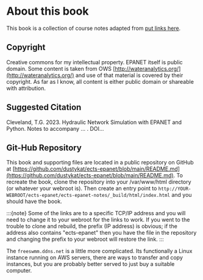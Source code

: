 # About this book

This book is a collection of course notes adapted from [put links here]().

## Copyright

Creative commons for my intellectual property.  EPANET itself is public domain.  Some content is taken from OWS [http://wateranalytics.org/](http://wateranalytics.org/) and use of that material is covered by their copyright.  As far as I know, all content is either public domain or shareable with attribution.  

## Suggested Citation

Cleveland, T.G. 2023. Hydraulic Network Simulation with EPANET and Python.  Notes to accompany ... . DOI...

## Git-Hub Repository

This book and supporting files are located in a public repository on GitHub at [https://github.com/dustykat/ects-epanet/blob/main/README.md](https://github.com/dustykat/ects-epanet/blob/main/README.md).  To recreate the book, clone the repository into your /var/www/html directory (or whatever your webroot is). Then create an entry point to `http://YOUR-WEBROOT/ects-epanet/ects-epanet-notes/_build/html/index.html`  and you should have the book. 

:::{note}
Some of the links are to a specific TCP/IP address and you will need to change it to your webroot for the links to work.  If you went to the trouble to clone and rebuild, the prefix (IP address) is obvious; if the address also contains "ects-epanet" then you have the file in the repository and changing the prefix to your webroot will restore the link.
:::

The `freeswmm.ddns.net` is a little more complicated.  Its functionally a Linux instance running on AWS servers, there are ways to transfer and copy instances, but you are probably better served to just buy a suitable computer.


